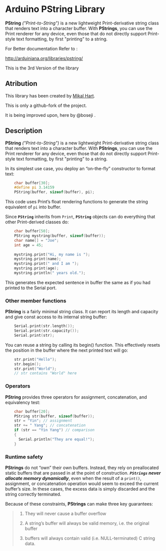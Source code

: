 # Arduino PString Library

**PString** *("Print-to-String")* is a new lightweight Print-derivative 
string class that renders text into a character buffer. 
With **PStrings**, you can use the Print renderer for any device, 
even those that do not directly support Print-style text formatting, 
by first "printing" to a string.

For Better documentation Refer to :

<http://arduiniana.org/libraries/pstring/>

This is the 3rd Version of the library

## Atribution

 This library has been created by [Mikal Hart](http://arduiniana.org/about/).
 
This is only a github-fork of the project.

It is being improved upon, here by @boseji .

## Description

**PString** *("Print-to-String")* is a new lightweight Print-derivative 
string class that renders text into a character buffer. 
With **PStrings**, you can use the Print renderer for any device, 
even those that do not directly support Print-style text formatting, 
by first "printing" to a string.

In its simplest use case, you deploy an “on-the-fly” constructor to format text:

```c++
    char buffer[30];
    #define pi 3.14159
    PString(buffer, sizeof(buffer), pi);
```

This code uses Print’s float rendering functions to generate 
the string equivalent of `pi` into buffer.

Since **`PString`** inherits from `Print`, **`PString`** objects 
can do everything that other Print-derived classes do:

```c++
    char buffer[50];
    PString mystring(buffer, sizeof(buffer));
    char name[] = "Joe";
    int age = 45;
     
    mystring.print("Hi, my name is ");
    mystring.print(name);
    mystring.print(" and I am ");
    mystring.print(age);
    mystring.println(" years old.");
```

This generates the expected sentence in buffer the same as 
if you had printed to the Serial port.

### Other member functions

**PString** is a fairly minimal string class. 
It can report its length and capacity and give const access 
to its internal string buffer:

```c++
    Serial.print(str.length());
    Serial.print(str.capacity());
    Serial.print(str);
```

You can reuse a string by calling its begin() function. This effectively resets
the position in the buffer where the next printed text will go:

```c++
    str.print("Hello");
    str.begin();
    str.print("World");
    // str contains "World" here
```

### Operators

**PString** provides three operators for assignment, concatenation, 
and equivalency test:

```c++
    char buffer[20];
    PString str(buffer, sizeof(buffer));
    str = "Yin"; // assignment
    str += " Yang"; // concatenation
    if (str == "Yin Yang") // comparison
    {
      Serial.println("They are equal!");
    }
```

### Runtime safety

**PStrings** do not “own” their own buffers. Instead, they rely on preallocated 
static buffers that are passed in at the point of construction. 
***`PStrings` never allocate memory dynamically***, even when the result of 
a `print()`, assignment, or concatenation operation would seem to 
exceed the current buffer’s size. 
In these cases, the excess data is simply discarded and 
the string correctly terminated.

Because of these constraints, **PStrings** can make three key guarantees:

>
> 1. They will never cause a buffer overflow
>
> 2. A string’s buffer will always be valid memory, i.e. the original buffer
>
> 3. buffers will always contain valid (i.e. NULL-terminated) C string data.
>


